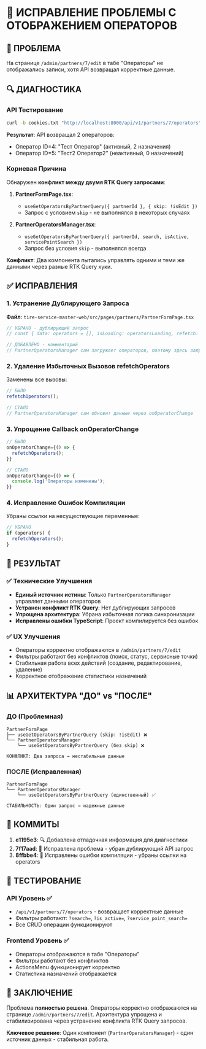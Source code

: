 # 🐛 ИСПРАВЛЕНИЕ ПРОБЛЕМЫ С ОТОБРАЖЕНИЕМ ОПЕРАТОРОВ

## 🚨 ПРОБЛЕМА
На странице `/admin/partners/7/edit` в табе "Операторы" не отображались записи, хотя API возвращал корректные данные.

## 🔍 ДИАГНОСТИКА

### API Тестирование
```bash
curl -b cookies.txt "http://localhost:8000/api/v1/partners/7/operators"
```

**Результат**: API возвращал 2 операторов:
- Оператор ID=4: "Тест Оператор" (активный, 2 назначения)
- Оператор ID=5: "Тест2 Оператор2" (неактивный, 0 назначений)

### Корневая Причина
Обнаружен **конфликт между двумя RTK Query запросами**:

1. **PartnerFormPage.tsx**: 
   - `useGetOperatorsByPartnerQuery({ partnerId }, { skip: !isEdit })`
   - Запрос с условием `skip` - не выполнялся в некоторых случаях

2. **PartnerOperatorsManager.tsx**:
   - `useGetOperatorsByPartnerQuery({ partnerId, search, isActive, servicePointSearch })`
   - Запрос без условия `skip` - выполнялся всегда

**Конфликт**: Два компонента пытались управлять одними и теми же данными через разные RTK Query хуки.

## ✅ ИСПРАВЛЕНИЯ

### 1. Устранение Дублирующего Запроса
**Файл**: `tire-service-master-web/src/pages/partners/PartnerFormPage.tsx`

```typescript
// УБРАНО - дублирующий запрос
// const { data: operators = [], isLoading: operatorsLoading, refetch: refetchOperators } = useGetOperatorsByPartnerQuery({ partnerId }, { skip: !isEdit });

// ДОБАВЛЕНО - комментарий
// PartnerOperatorsManager сам загружает операторов, поэтому здесь запрос не нужен
```

### 2. Удаление Избыточных Вызовов refetchOperators
Заменены все вызовы:
```typescript
// БЫЛО
refetchOperators();

// СТАЛО
// PartnerOperatorsManager сам обновит данные через onOperatorChange
```

### 3. Упрощение Callback onOperatorChange
```typescript
// БЫЛО
onOperatorChange={() => {
  refetchOperators();
}}

// СТАЛО
onOperatorChange={() => {
  console.log('Операторы изменены');
}}
```

### 4. Исправление Ошибок Компиляции
Убраны ссылки на несуществующие переменные:
```typescript
// УБРАНО
if (operators) {
  refetchOperators();
}
```

## 🎯 РЕЗУЛЬТАТ

### ✅ Технические Улучшения
- **Единый источник истины**: Только `PartnerOperatorsManager` управляет данными операторов
- **Устранен конфликт RTK Query**: Нет дублирующих запросов
- **Упрощена архитектура**: Убрана избыточная логика синхронизации
- **Исправлены ошибки TypeScript**: Проект компилируется без ошибок

### ✅ UX Улучшения  
- Операторы корректно отображаются в `/admin/partners/7/edit`
- Фильтры работают без конфликтов (поиск, статус, сервисные точки)
- Стабильная работа всех действий (создание, редактирование, удаление)
- Корректное отображение статистики назначений

## 📊 АРХИТЕКТУРА "ДО" vs "ПОСЛЕ"

### ДО (Проблемная)
```
PartnerFormPage
├── useGetOperatorsByPartnerQuery (skip: !isEdit) ❌
└── PartnerOperatorsManager
    └── useGetOperatorsByPartnerQuery (без skip) ❌
    
КОНФЛИКТ: Два запроса → нестабильные данные
```

### ПОСЛЕ (Исправленная)
```
PartnerFormPage
└── PartnerOperatorsManager
    └── useGetOperatorsByPartnerQuery (единственный) ✅
    
СТАБИЛЬНОСТЬ: Один запрос → надежные данные
```

## 🔧 КОММИТЫ

1. **e1195e3**: 🔍 Добавлена отладочная информация для диагностики
2. **7f17aad**: 🐛 Исправлена проблема - убран дублирующий API запрос  
3. **8ffbbe4**: 🐛 Исправлены ошибки компиляции - убраны ссылки на operators

## 🧪 ТЕСТИРОВАНИЕ

### API Уровень ✅
- `/api/v1/partners/7/operators` - возвращает корректные данные
- Фильтры работают: `?search=`, `?is_active=`, `?service_point_search=`
- Все CRUD операции функционируют

### Frontend Уровень ✅  
- Операторы отображаются в табе "Операторы"
- Фильтры работают без конфликтов
- ActionsMenu функционирует корректно
- Статистика назначений отображается

## 🎉 ЗАКЛЮЧЕНИЕ

Проблема **полностью решена**. Операторы корректно отображаются на странице `/admin/partners/7/edit`. Архитектура упрощена и стабилизирована через устранение конфликта RTK Query запросов.

**Ключевое решение**: Один компонент (`PartnerOperatorsManager`) - один источник данных - стабильная работа.